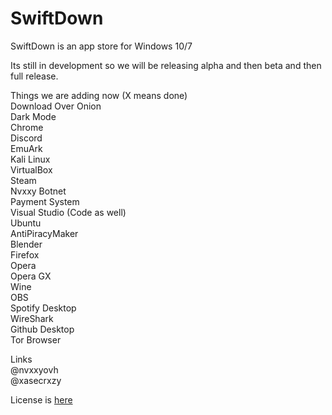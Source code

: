 # SwiftDown
SwiftDown is an app store for Windows 10/7

Its still in development so we will be releasing alpha and then beta and then full release. 

Things we are adding now (X means done)  
Download Over Onion  
Dark Mode  
Chrome  
Discord  
EmuArk  
Kali Linux  
VirtualBox  
Steam  
Nvxxy Botnet  
Payment System  
Visual Studio (Code as well)  
Ubuntu  
AntiPiracyMaker  
Blender  
Firefox  
Opera  
Opera GX  
Wine  
OBS  
Spotify Desktop  
WireShark  
Github Desktop  
Tor Browser  
  
Links  
@nvxxyovh  
@xasecrxzy
  
License is [here](https://productteamhash.github.io/SwiftDown/LICENSE)
